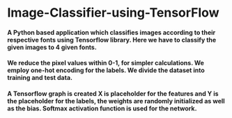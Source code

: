 # Image-Classifier-using-TensorFlow




#### A Python based application which classifies images according to their respective fonts using Tensorflow library. Here we have to classify the  given images to 4 given fonts.  

#### We reduce the pixel values within 0-1, for simpler calculations. We employ one-hot encoding for the labels. We divide the dataset into training and test data. 

#### A Tensorflow graph is created X is placeholder for the features and Y is the placeholder for the labels, the weights are randomly initialized as well as the bias. Softmax activation function is used for the network. 

